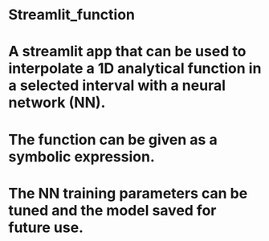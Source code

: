 # Streamlit_function


# A streamlit app that can be used to interpolate a 1D analytical function in a selected interval with a neural network (NN).


# The function can be given as a symbolic expression.


# The NN training parameters can be tuned and the model saved for future use.
